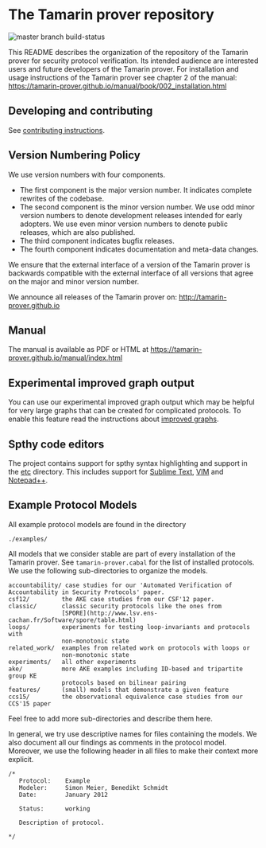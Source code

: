 The Tamarin prover repository
=============================
![master branch build-status](https://travis-ci.org/tamarin-prover/tamarin-prover.svg?branch=develop)

This README describes the organization of the repository of the Tamarin prover
for security protocol verification. Its intended audience are interested
users and future developers of the Tamarin prover. For installation
and usage instructions of the Tamarin prover see chapter 2 of the manual:
https://tamarin-prover.github.io/manual/book/002_installation.html


Developing and contributing
---------------------------

See [contributing instructions](CONTRIBUTING.md).


Version Numbering Policy
-----------------------

We use version numbers with four components.

 - The first component is the major version number. It indicates complete
   rewrites of the codebase.
 - The second component is the minor version number. We use odd minor version
   numbers to denote development releases intended for early adopters. We use
   even minor version numbers to denote public releases, which are also
   published.
 - The third component indicates bugfix releases.
 - The fourth component indicates documentation and meta-data changes.

We ensure that the external interface of a version of the Tamarin prover is backwards
compatible with the external interface of all versions that agree on the major
and minor version number.

We announce all releases of the Tamarin prover on:
http://tamarin-prover.github.io


Manual
------

The manual is available as PDF or HTML at https://tamarin-prover.github.io/manual/index.html

Experimental improved graph output
----------------------------------

You can use our experimental improved graph output which may be
helpful for very large graphs that can be created for complicated
protocols. To enable this feature read the instructions about
[improved graphs](/misc/cleandot/README.md).

Spthy code editors
------------------

The project contains support for spthy syntax highlighting and support
in the [etc](/etc/) directory. This includes support for [Sublime Text](/etc/SUBLIME_TEXT.md), [VIM](/etc/spthy.vim) and [Notepad++](/etc/notepad_plus_plus_spthy.xml).


Example Protocol Models
-----------------------

All example protocol models are found in the directory

    ./examples/

All models that we consider stable
are part of every installation of the Tamarin prover. See
`tamarin-prover.cabal` for the list of installed protocols. We use the
following sub-directories to organize the models.

~~~~
accountability/ case studies for our 'Automated Verification of Accountability in Security Protocols' paper.
csf12/         the AKE case studies from our CSF'12 paper.
classic/       classic security protocols like the ones from
               [SPORE](http://www.lsv.ens-cachan.fr/Software/spore/table.html)
loops/         experiments for testing loop-invariants and protocols with
               non-monotonic state
related_work/  examples from related work on protocols with loops or
               non-monotonic state
experiments/   all other experiments
ake/           more AKE examples including ID-based and tripartite group KE
               protocols based on bilinear pairing
features/      (small) models that demonstrate a given feature
ccs15/	       the observational equivalence case studies from our CCS'15 paper
~~~~

Feel free to add more sub-directories and describe them here.

In general, we try use descriptive names for files containing the models. We
also document all our findings as comments in the protocol model.  Moreover,
we use the following header in all files to make their context more explicit.

~~~~
/*
   Protocol:    Example
   Modeler:     Simon Meier, Benedikt Schmidt
   Date:        January 2012

   Status:      working

   Description of protocol.

*/
~~~~
